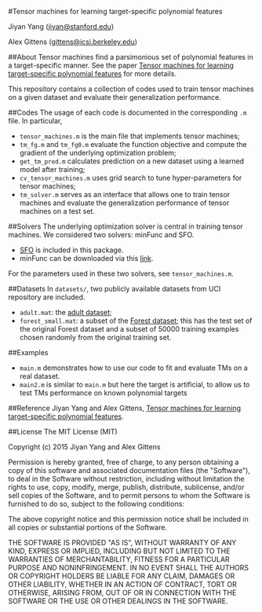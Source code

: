#Tensor machines for learning target-specific polynomial features

Jiyan Yang (jiyan@stanford.edu)  

Alex Gittens (gittens@icsi.berkeley.edu)

##About
Tensor machines find a parsimonious set of polynomial features in a target-specific manner.
See the paper [Tensor machines for learning target-specific polynomial features](http://arxiv.org/pdf/1504.01697v1.pdf) for more details.

This repository contains a collection of codes used to train tensor machines on a given dataset and evaluate their generalization performance.

##Codes
The usage of each code is documented in the corresponding ```.m``` file. In particular,
- ```tensor_machines.m``` is the main file that implements tensor machines;
- ```tm_fg.m``` and ```tm_fg0.m``` evaluate the function objective and compute the gradient of the underlying optimization problem;
- ```get_tm_pred.m``` calculates prediction on a new dataset using a learned model after training;
- ```cv_tensor_machines.m``` uses grid search to tune hyper-parameters for tensor machines;
- ```tm_solver.m``` serves as an interface that allows one to train tensor machines and evaluate the generalization performance of tensor machines on a test set.

##Solvers
The underlying optimization solver is central in training tensor machines.
We considered two solvers: minFunc and SFO.
- [SFO](https://github.com/Sohl-Dickstein/Sum-of-Functions-Optimizer) is included in this package.
- minFunc can be downloaded via this [link](http://www.cs.ubc.ca/~schmidtm/Software/minFunc.html).

For the parameters used in these two solvers, see ```tensor_machines.m```.

##Datasets
In ```datasets/```, two publicly available datasets from UCI repository are included.
- ```adult.mat```: the [adult dataset](http://archive.ics.uci.edu/ml/datasets/Adult);
- ```forest_small.mat```: a subset of the [Forest dataset](https://archive.ics.uci.edu/ml/datasets/Covertype); this has the test set of the original Forest dataset and a subset of 50000 training examples chosen randomly from the original training set.

##Examples
- ```main.m``` demonstrates how to use our code to fit and evaluate TMs on a real dataset.
- ```main2.m``` is similar to ```main.m``` but here the target is artificial, to allow us to test TMs performance on known polynomial targets

##Reference
Jiyan Yang and Alex Gittens, [Tensor machines for learning target-specific polynomial features](http://arxiv.org/pdf/1504.01697v1.pdf).

##License
The MIT License (MIT)

Copyright (c) 2015 Jiyan Yang and Alex Gittens

Permission is hereby granted, free of charge, to any person obtaining a copy
of this software and associated documentation files (the "Software"), to deal
in the Software without restriction, including without limitation the rights
to use, copy, modify, merge, publish, distribute, sublicense, and/or sell
copies of the Software, and to permit persons to whom the Software is
furnished to do so, subject to the following conditions:

The above copyright notice and this permission notice shall be included in
all copies or substantial portions of the Software.

THE SOFTWARE IS PROVIDED "AS IS", WITHOUT WARRANTY OF ANY KIND, EXPRESS OR
IMPLIED, INCLUDING BUT NOT LIMITED TO THE WARRANTIES OF MERCHANTABILITY,
FITNESS FOR A PARTICULAR PURPOSE AND NONINFRINGEMENT. IN NO EVENT SHALL THE
AUTHORS OR COPYRIGHT HOLDERS BE LIABLE FOR ANY CLAIM, DAMAGES OR OTHER
LIABILITY, WHETHER IN AN ACTION OF CONTRACT, TORT OR OTHERWISE, ARISING FROM,
OUT OF OR IN CONNECTION WITH THE SOFTWARE OR THE USE OR OTHER DEALINGS IN
THE SOFTWARE.

